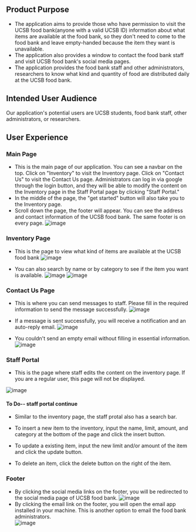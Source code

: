 ## Product Purpose
- The application aims to provide those who have permission to visit the UCSB food bank(anyone with a valid UCSB ID) information about what items are available at the food bank, so they don't need to come to the food bank and leave empty-handed because the item they want is unavailable.
- The application also provides a window to contact the food bank staff and visit UCSB food bank's social media pages.
- The application provides the food bank staff and other administrators, researchers to know what kind and quantity of food are distributed daily at the UCSB food bank.

## Intended User Audience

Our application's potential users are UCSB students, food bank staff, other administrators, or researchers.

## User Experience

### Main Page
- This is the main page of our application. You can see a navbar on the top. Click on "Inventory" to visit the Inventory page. Click on "Contact Us" to visit the Contact Us page. Administrators can log in via google through the login button, and they will be able to modify the content on the Inventory page in the Staff Portal page by clicking "Staff Portal."
- In the middle of the page, the "get started" button will also take you to the Inventory page.
- Scroll down the page, the footer will appear. You can see the address and contact information of the UCSB food bank. The same footer is on every page.
![image](https://user-images.githubusercontent.com/72473351/119703180-23d4d300-be0b-11eb-8a47-4ec4535b3dbd.png)

### Inventory Page
- This is the page to view what kind of items are available at the UCSB food bank
![image](https://user-images.githubusercontent.com/72473351/119703323-48c94600-be0b-11eb-842f-7015f8711241.png)

- You can also search by name or by category to see if the item you want is available.
![image](https://user-images.githubusercontent.com/72473351/119704395-74006500-be0c-11eb-81eb-c92a1bb20f00.png)
![image](https://user-images.githubusercontent.com/72473351/119704469-8aa6bc00-be0c-11eb-8fb4-bec9ff4da1eb.png)

### Contact Us Page
- This is where you can send messages to staff. Please fill in the required information to send the message successfully.
![image](https://user-images.githubusercontent.com/72473351/119703293-3fd87480-be0b-11eb-9741-7e890ce96465.png)

- If a message is sent successfully, you will receive a notification and an auto-reply email.
![image](https://user-images.githubusercontent.com/72473351/119706697-29341c80-be0f-11eb-9b77-79920b7cbf3d.png)

- You couldn't send an empty email without filling in essential information.
![image](https://user-images.githubusercontent.com/72473351/119706609-102b6b80-be0f-11eb-91b6-1a9aeef8d4a3.png)

### Staff Portal
- This is the page where staff edits the content on the inventory page. If you are a regular user, this page will not be displayed.

![image](https://user-images.githubusercontent.com/72473351/119703718-ae1d3700-be0b-11eb-928c-26b0416eea01.png)
#### To Do-- staff portal continue

- Similar to the inventory page, the staff protal also has a search bar.


- To insert a new item to the inventory, input the name, limit, amount, and category at the bottom of the page and click the insert button.

- To update a existing item, input the new limit and/or amount of the item and click the update button.

- To delete an item, click the delete button on the right of the item.



### Footer
- By clicking the social media links on the footer, you will be redirected to the social media page of UCSB food bank.
![image](https://user-images.githubusercontent.com/72473351/119704919-06086d80-be0d-11eb-8552-a16de7c8868d.png)
- By clicking the email link on the footer, you will open the email app installed in your machine. This is another option to email the food bank administrators.</br>
![image](https://user-images.githubusercontent.com/72473351/119705037-2a644a00-be0d-11eb-81ca-249d800a9a21.png)

